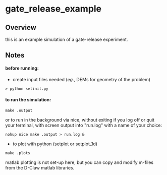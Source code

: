 # gate_release_example

## Overview 

this is an example simulation of a gate-release experiment. 

## Notes

#### before running:

* create input files needed (*eg.,* DEMs for geometry of the problem) 

```
> python setinit.py
```

#### to run the simulation:
```
make .output
```
or to run in the background via nice, without exiting if you log off or quit your terminal, with screen output into "run.log" with a name of your choice:
```
nohup nice make .output > run.log &
```

* to plot with python (setplot or setplot_1d)
```
make .plots
```

matlab plotting is not set-up here, but you can copy and modify m-files from the D-Claw matlab libraries.


